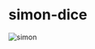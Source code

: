 # simon-dice

![simon](https://user-images.githubusercontent.com/54085516/84208987-43b59e80-aab5-11ea-89e0-d1b764c024be.gif)
